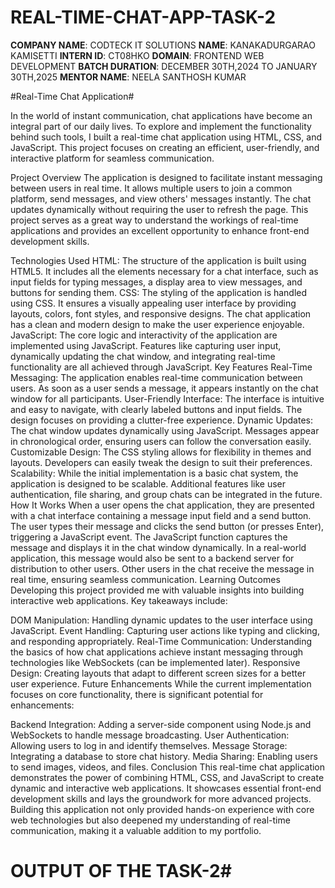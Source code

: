 # REAL-TIME-CHAT-APP-TASK-2
**COMPANY NAME**: CODTECK IT SOLUTIONS
**NAME**: KANAKADURGARAO KAMISETTI
**INTERN ID**: CT08HKO
**DOMAIN**: FRONTEND WEB DEVELOPMENT 
**BATCH DURATION**: DECEMBER 30TH,2024 TO JANUARY 30TH,2025
**MENTOR NAME**: NEELA SANTHOSH KUMAR

#Real-Time Chat Application#

In the world of instant communication, chat applications have become an integral part of our daily lives. To explore and implement the functionality behind such tools, I built a real-time chat application using HTML, CSS, and JavaScript. This project focuses on creating an efficient, user-friendly, and interactive platform for seamless communication.

Project Overview
The application is designed to facilitate instant messaging between users in real time. It allows multiple users to join a common platform, send messages, and view others' messages instantly. The chat updates dynamically without requiring the user to refresh the page. This project serves as a great way to understand the workings of real-time applications and provides an excellent opportunity to enhance front-end development skills.

Technologies Used
HTML: The structure of the application is built using HTML5. It includes all the elements necessary for a chat interface, such as input fields for typing messages, a display area to view messages, and buttons for sending them.
CSS: The styling of the application is handled using CSS. It ensures a visually appealing user interface by providing layouts, colors, font styles, and responsive designs. The chat application has a clean and modern design to make the user experience enjoyable.
JavaScript: The core logic and interactivity of the application are implemented using JavaScript. Features like capturing user input, dynamically updating the chat window, and integrating real-time functionality are all achieved through JavaScript.
Key Features
Real-Time Messaging: The application enables real-time communication between users. As soon as a user sends a message, it appears instantly on the chat window for all participants.
User-Friendly Interface: The interface is intuitive and easy to navigate, with clearly labeled buttons and input fields. The design focuses on providing a clutter-free experience.
Dynamic Updates: The chat window updates dynamically using JavaScript. Messages appear in chronological order, ensuring users can follow the conversation easily.
Customizable Design: The CSS styling allows for flexibility in themes and layouts. Developers can easily tweak the design to suit their preferences.
Scalability: While the initial implementation is a basic chat system, the application is designed to be scalable. Additional features like user authentication, file sharing, and group chats can be integrated in the future.
How It Works
When a user opens the chat application, they are presented with a chat interface containing a message input field and a send button.
The user types their message and clicks the send button (or presses Enter), triggering a JavaScript event.
The JavaScript function captures the message and displays it in the chat window dynamically. In a real-world application, this message would also be sent to a backend server for distribution to other users.
Other users in the chat receive the message in real time, ensuring seamless communication.
Learning Outcomes
Developing this project provided me with valuable insights into building interactive web applications. Key takeaways include:

DOM Manipulation: Handling dynamic updates to the user interface using JavaScript.
Event Handling: Capturing user actions like typing and clicking, and responding appropriately.
Real-Time Communication: Understanding the basics of how chat applications achieve instant messaging through technologies like WebSockets (can be implemented later).
Responsive Design: Creating layouts that adapt to different screen sizes for a better user experience.
Future Enhancements
While the current implementation focuses on core functionality, there is significant potential for enhancements:

Backend Integration: Adding a server-side component using Node.js and WebSockets to handle message broadcasting.
User Authentication: Allowing users to log in and identify themselves.
Message Storage: Integrating a database to store chat history.
Media Sharing: Enabling users to send images, videos, and files.
Conclusion
This real-time chat application demonstrates the power of combining HTML, CSS, and JavaScript to create dynamic and interactive web applications. It showcases essential front-end development skills and lays the groundwork for more advanced projects. Building this application not only provided hands-on experience with core web technologies but also deepened my understanding of real-time communication, making it a valuable addition to my portfolio.

# OUTPUT OF THE TASK-2#


